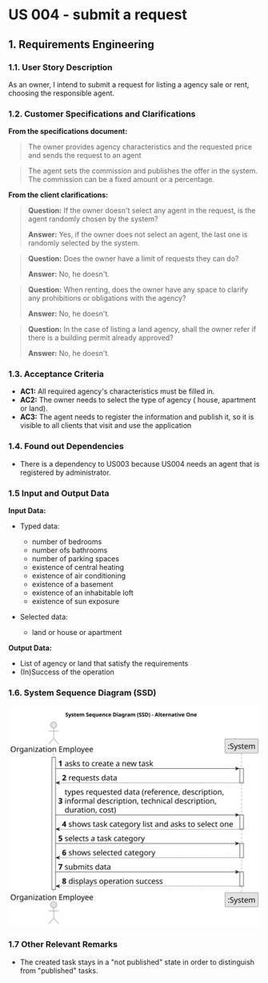 # US 004 - submit a request

## 1. Requirements Engineering


### 1.1. User Story Description

As an owner, I intend to submit a request for listing a agency sale or rent,
choosing the responsible agent.

### 1.2. Customer Specifications and Clarifications 


**From the specifications document:**

>	The owner provides agency characteristics and the requested price and sends the request to an agent

>	The agent sets the commission and publishes the offer in the system. The commission can be a fixed amount or a percentage.


**From the client clarifications:**

> **Question:** If the owner doesn't select any agent in the request, is the agent randomly chosen by the system? 
>  
> **Answer:** Yes, if the owner does not select an agent, the last one is randomly selected by the system.


> **Question:** Does the owner have a limit of requests they can do?
>  
> **Answer:** No, he doesn't.


> **Question:** When renting, does the owner have any space to clarify any prohibitions or obligations with the agency?
>
> **Answer:** No, he doesn't.


> **Question:** In the case of listing a land agency, shall the owner refer if there is a building permit already approved?
>
> **Answer:** No, he doesn't.


### 1.3. Acceptance Criteria


* **AC1:** All required agency's characteristics must be filled in.
* **AC2:** The owner needs to select the type of agency ( house, apartment or land).
* **AC3:** The agent needs to register the information and publish it, so it is visible to all clients that visit and use the application


### 1.4. Found out Dependencies


* There is a dependency to US003 because  US004 needs an agent that is registered by administrator.


### 1.5 Input and Output Data


**Input Data:**

* Typed data:
  * number of bedrooms
  * number ofs bathrooms
  * number of parking spaces
  * existence of central heating
  * existence of air conditioning
  * existence of a basement
  * existence of an inhabitable loft
  * existence of sun exposure
	
* Selected data:
	* land or house or apartment 


**Output Data:**

* List of agency or land that satisfy the requirements
* (In)Success of the operation

### 1.6. System Sequence Diagram (SSD)

![System Sequence Diagram - Alternative One](svg/us006-system-sequence-diagram-alternative-one.svg)

### 1.7 Other Relevant Remarks

* The created task stays in a "not published" state in order to distinguish from "published" tasks.